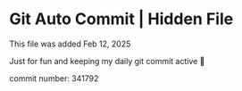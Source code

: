 # Git Auto Commit | Hidden File

This file was added Feb 12, 2025

Just for fun and keeping my daily git commit active 🤪

commit number: 341792
